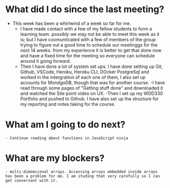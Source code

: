 # What did I do since the last meeting?
- This week has been a whirlwind of a week so far for me.
    - I have made contact with a few of my fellow students to form a learning team. 
    possibly we may not be able to meet this week as it is; but I have coomunitcated with a few of members of the group
    trying to figure out a good time to schedule our meetinggs for the next 14 weeks.
    from my experience it is better to get that done now and have a fixed time for the meeting so everyone can schedule around it going forward.
    - Then I have done a lot of system set ups. I have done setting up Git, Github, VSCode, Heroku, Heroku CLI, DOcker
    PostgreSql and worked in the intergration of each one of them, I also set up accounts for MondgoDB, though that was for another course.
    -I have read through some pages of "Getting stuff done" and downloaded it and watched the Site point video on UX.
    -Then I set up my WDD330 Portfolio and pushed to Github. I have also set up the structure for my reporting and 
    notes taking for the course.
# What am I going to do next?
    - Continue reading about functions in JavaScript ninja
# What are my blockers?
    - multi-dimemsional arrays. Accessing arrays embedded inside arrays has been a problem for me. I am studing that very carefully so I can get conversant with it.


